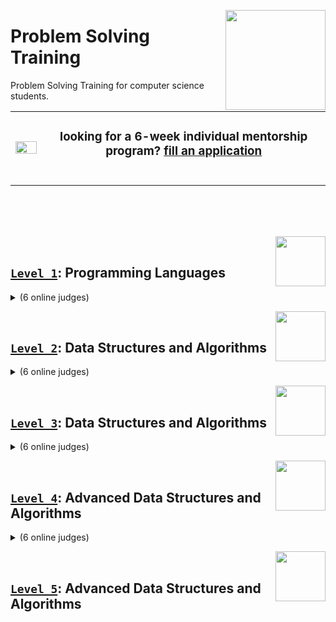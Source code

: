 <a href="/README.md"><img align="right" width="160" src="/logos/problem-solving-training.png"></img></a>

# Problem Solving Training
Problem Solving Training for computer science students.

<table>
    <tbody>
<tr>
<td align="center" width="10%"><a href="https://github.com/cs-MohamedAyman/cs-MohamedAyman/blob/master/mentorship-programs/README.md"><img src="https://github.com/cs-MohamedAyman/cs-MohamedAyman/blob/master/repos-icons/announcement.png" width="100%"></img></a></td>
<td align="center" width="90%"><h3>looking for a 6-week individual mentorship program? <a href="https://github.com/cs-MohamedAyman/cs-MohamedAyman/blob/master/mentorship-programs/README.md">fill an application</a></h3><br></td>
</tr>
    </tbody>
</table>

<br><br><br>

<a href="/level-1/README.md"><img align="right" width="80" src="/logos/level-1.png"></img></a>
<br>

## [`Level 1`](/level-1/README.md): Programming Languages

<details>
    <summary>(6 online judges)</summary>
    <br>
<table>
    <thead>
        <tr>
<td align="center" width="16.66%"><a href="/level-1/README.md#hackerrank-oj-phases">HackerRank</a></td>
<td align="center" width="16.66%"><a href="/level-1/README.md#leetcode-oj-phases">LeetCode</a></td>
<td align="center" width="16.66%"><a href="/level-1/README.md#atcoder-oj-phases">AtCoder</a></td>
<td align="center" width="16.66%"><a href="/level-1/README.md#codeforces-oj-phases">Codeforces</a></td>
<td align="center" width="16.66%"><a href="/level-1/README.md#hackerearth-oj-phases">HackerEarth</a></td>
<td align="center" width="16.66%"><a href="/level-1/README.md#uva-oj-phases">UVA</a></td>
        </tr>
    </thead>
    <tbody>
        <tr>
<td align="center"><a href="/level-1/README.md#hackerrank-oj-phases"><img src="/logos/hackerrank.png"   width="80%"></img></a></td>
<td align="center"><a href="/level-1/README.md#leetcode-oj-phases"><img src="/logos/leetcode.png"       width="80%"></img></a></td>
<td align="center"><a href="/level-1/README.md#atcoder-oj-phases"><img src="/logos/atcoder.png"         width="80%"></img></a></td>
<td align="center"><a href="/level-1/README.md#codeforces-oj-phases"><img src="/logos/codeforces.png"   width="80%"></img></a></td>
<td align="center"><a href="/level-1/README.md#hackerearth-oj-phases"><img src="/logos/hackerearth.png" width="80%"></img></a></td>
<td align="center"><a href="/level-1/README.md#uva-oj-phases"><img src="/logos/uva.png"                 width="80%"></img></a></td>
        </tr>
    </tbody>
</table>
</details>

<a href="/level-2/README.md"><img align="right" width="80" src="/logos/level-2.png"></img></a>
<br>

## [`Level 2`](/level-2/README.md): Data Structures and Algorithms

<details>
    <summary>(6 online judges)</summary>
    <br>
<table>
    <thead>
        <tr>
<td align="center" width="16.66%"><a href="/level-2/README.md#hackerrank-oj-phases">HackerRank</a></td>
<td align="center" width="16.66%"><a href="/level-2/README.md#leetcode-oj-phases">LeetCode</a></td>
<td align="center" width="16.66%"><a href="/level-2/README.md#atcoder-oj-phases">AtCoder</a></td>
<td align="center" width="16.66%"><a href="/level-2/README.md#codeforces-oj-phases">Codeforces</a></td>
<td align="center" width="16.66%"><a href="/level-2/README.md#hackerearth-oj-phases">HackerEarth</a></td>
<td align="center" width="16.66%"><a href="/level-2/README.md#uva-oj-phases">UVA</a></td>
        </tr>
    </thead>
    <tbody>
        <tr>
<td align="center"><a href="/level-2/README.md#hackerrank-oj-phases"><img src="/logos/hackerrank.png"   width="80%"></img></a></td>
<td align="center"><a href="/level-2/README.md#leetcode-oj-phases"><img src="/logos/leetcode.png"       width="80%"></img></a></td>
<td align="center"><a href="/level-2/README.md#atcoder-oj-phases"><img src="/logos/atcoder.png"         width="80%"></img></a></td>
<td align="center"><a href="/level-2/README.md#codeforces-oj-phases"><img src="/logos/codeforces.png"   width="80%"></img></a></td>
<td align="center"><a href="/level-2/README.md#hackerearth-oj-phases"><img src="/logos/hackerearth.png" width="80%"></img></a></td>
<td align="center"><a href="/level-2/README.md#uva-oj-phases"><img src="/logos/uva.png"                 width="80%"></img></a></td>
        </tr>
    </tbody>
</table>
</details>

<a href="/level-3/README.md"><img align="right" width="80" src="/logos/level-3.png"></img></a>
<br>

## [`Level 3`](/level-3/README.md): Data Structures and Algorithms

<details>
    <summary>(6 online judges)</summary>
    <br>
<table>
    <thead>
        <tr>
<td align="center" width="16.66%"><a href="/level-3/README.md#hackerrank-oj-phases">HackerRank</a></td>
<td align="center" width="16.66%"><a href="/level-3/README.md#leetcode-oj-phases">LeetCode</a></td>
<td align="center" width="16.66%"><a href="/level-3/README.md#google-competitions-phases">Google Competitions</a></td>
<td align="center" width="16.66%"><a href="/level-3/README.md#codeforces-oj-phases">Codeforces</a></td>
<td align="center" width="16.66%"><a href="/level-3/README.md#hackerearth-oj-phases">HackerEarth</a></td>
<td align="center" width="16.66%"><a href="/level-3/README.md#uva-oj-phases">UVA</a></td>
        </tr>
    </thead>
    <tbody>
        <tr>
<td align="center"><a href="/level-3/README.md#hackerrank-oj-phases"><img src="/logos/hackerrank.png"   width="80%"></img></a></td>
<td align="center"><a href="/level-3/README.md#leetcode-oj-phases"><img src="/logos/leetcode.png"       width="80%"></img></a></td>
<td align="center"><a href="/level-3/README.md#google-competitions-phases"><img src="/logos/googlecompetitions.png" width="80%"></img></a></td>
<td align="center"><a href="/level-3/README.md#codeforces-oj-phases"><img src="/logos/codeforces.png"   width="80%"></img></a></td>
<td align="center"><a href="/level-3/README.md#hackerearth-oj-phases"><img src="/logos/hackerearth.png" width="80%"></img></a></td>
<td align="center"><a href="/level-3/README.md#uva-oj-phases"><img src="/logos/uva.png"                 width="80%"></img></a></td>
        </tr>
    </tbody>
</table>
</details>

<a href="/level-4/README.md"><img align="right" width="80" src="/logos/level-4.png"></img></a>
<br>

## [`Level 4`](/level-4/README.md): Advanced Data Structures and Algorithms

<details>
    <summary>(6 online judges)</summary>
    <br>
<table>
    <thead>
        <tr>
<td align="center" width="16.66%"><a href="/level-4/README.md#hackerrank-oj-phases">HackerRank</a></td>
<td align="center" width="16.66%"><a href="/level-4/README.md#leetcode-oj-phases">LeetCode</a></td>
<td align="center" width="16.66%"><a href="/level-4/README.md#google-competitions-phases">Google Competitions</a></td>
<td align="center" width="16.66%"><a href="/level-4/README.md#atcoder-oj-phases">AtCoder</a></td>
<td align="center" width="16.66%"><a href="/level-4/README.md#codeforces-oj-phases">Codeforces</a></td>
<td align="center" width="16.66%"><a href="/level-4/README.md#hackerearth-oj-phases">HackerEarth</a></td>
        </tr>
    </thead>
    <tbody>
        <tr>
<td align="center"><a href="/level-4/README.md#hackerrank-oj-phases"><img src="/logos/hackerrank.png"   width="80%"></img></a></td>
<td align="center"><a href="/level-4/README.md#leetcode-oj-phases"><img src="/logos/leetcode.png"       width="80%"></img></a></td>
<td align="center"><a href="/level-4/README.md#google-competitions-phases"><img src="/logos/googlecompetitions.png" width="80%"></img></a></td>
<td align="center"><a href="/level-4/README.md#atcoder-oj-phases"><img src="/logos/atcoder.png"         width="80%"></img></a></td>
<td align="center"><a href="/level-4/README.md#codeforces-oj-phases"><img src="/logos/codeforces.png"   width="80%"></img></a></td>
<td align="center"><a href="/level-4/README.md#hackerearth-oj-phases"><img src="/logos/hackerearth.png" width="80%"></img></a></td>
        </tr>
    </tbody>
</table>
</details>

<a href="/level-5/README.md"><img align="right" width="80" src="/logos/level-5.png"></img></a>
<br>

## [`Level 5`](/level-5/README.md): Advanced Data Structures and Algorithms
